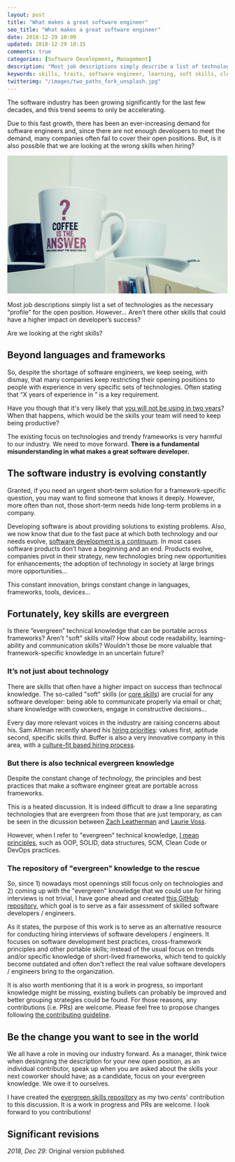 ```yaml
---
layout: post
title: "What makes a great software engineer"
seo_title: "What makes a great software engineer"
date: 2018-12-29 10:09
updated: 2018-12-29 10:15
comments: true
categories: [Software Development, Management]
description: "Most job descriptions simply describe a list of technologies as the necessary “skills” for the open position. But… Aren’t there other skills that could have a higher impact on developer’s success?"
keywords: skills, traits, software engineer, learning, soft skills, clean code
twitterimg: "/images/two_paths_fork_unsplash.jpg"
---
```

The software industry has been growing significantly for the last few decades, and this trend seems to only be accelerating.

Due to this fast growth, there has been an ever-increasing demand for software engineers and, since there are not enough developers to meet the demand, many companies often fail to cover their open positions. But, is it also possible that we are looking at the wrong skills when hiring?

<img src="/images/question_unsplash.jpg" alt="Picture of a cofee mug with a question mug" />

Most job descriptions simply list a set of technologies as the necessary “profile” for the open position. However… Aren’t there other skills that could have a higher impact on developer’s success? 

Are we looking at the right skills?

<!-- More -->

## Beyond languages and frameworks

So, despite the shortage of software engineers, we keep seeing, with dismay, that many companies keep restricting their opening positions to people with experience in very specific sets of technologies. Often stating that “X years of experience in <new framework Y>” is a key requirement.

Have you though that it's very likely that [you will not be using <new framework Y> in two years](https://sizovs.net/2018/12/17/stop-learning-frameworks/)? When that happens, which would be the skills your team will need to keep being productive?

The existing focus on technologies and trendy frameworks is very harmful to our industry. We need to move forward. **There is a fundamental misunderstanding in what makes a great software developer.**

## The software industry is evolving constantly

Granted, if you need an urgent short-term solution for a framework-specific question, you may want to find someone that knows it deeply. However, more often than not, those short-term needs hide long-term problems in a company.

Developing software is about providing solutions to existing problems. Also, we now know that due to the fast pace at which both technology and our needs evolve, [software development is a continuum](https://www.romenrg.com/blog/2015/09/28/why-asking-developers-for-time-estimates-in-software-projects-is-a-terrible-idea-and-how-to-bypass-it-with-scrum/). In most cases software products don’t have a beginning and an end. Products evolve, companies pivot in their strategy, new technologies bring new opportunities for enhancements; the adoption of technology in society at large brings more opportunities…

This constant innovation, brings constant change in languages, frameworks, tools, devices…

## Fortunately, key skills are evergreen

Is there “evergreen” technical knowledge that can be portable across frameworks? Aren't "soft" skills vital? How about code readability, learning-ability and communication skills? Wouldn't those be more valuable that framework-specific knowledge in an uncertain future?

### It’s not just about technology

There are skills that often have a higher impact on success than technocal knowledge. The so-called "soft" skills (or [core skills](https://github.com/romenrg/evergreen-skills-developers#core-skills-aka-soft-skills)) are crucial for any software developer: being able to communicate properly via email or chat; share knowledge with coworkers, engage in constructive decisions...

Every day more relevant voices in the industry are raising concerns about his. Sam Altman recently shared his [hiring priorities](https://twitter.com/sama/status/981690839280771073?lang=en): values first, aptitude second, specific skills third. Buffer is also a very innovative company in this area, with a [culture-fit based hiring process](https://open.buffer.com/hiring-process/).

### But there is also technical evergreen knowledge 

Despite the constant change of technology, the principles and best practices that make a software engineer great are portable across frameworks.

This is a heated discussion. It is indeed difficult to draw a line separating technologies that are evergreen from those that are just temporary, as can be seen in the dicussion between [Zach Leatherman](https://twitter.com/zachleat/status/1074776108422307840) and [Laurie Voss](https://twitter.com/seldo/status/1075027798333493249).

However, when I refer to "evergreen" technical knowledge, [I mean principles](https://github.com/romenrg/evergreen-skills-developers#general-technical-knowledge), such as OOP, SOLID, data structures, SCM, Clean Code or DevOps practices.

### The repository of "evergreen" knowledge to the rescue

So, since 1) nowadays most opennings still focus only on technologies and 2) coming up with the "evergreen" knowledge that we could use for hiring interviews is not trivial, I have gone ahead and created [this GitHub repository](https://github.com/romenrg/evergreen-skills-developers), which goal is to serve as a fair assessment of skilled software developers / engineers.

As it states, the purpose of this work is to serve as an alternative resource for conducting hiring interviews of software developers / engineers. It focuses on software development best practices, cross-framework principles and other portable skills; instead of the usual focus on trends and/or specific knowledge of short-lived frameworks, which tend to quickly become outdated and often don't reflect the real value software developers / engineers bring to the organization.

It is also worth mentioning that it is a work in progress, so important knowledge might be missing, existing bullets can probably be improved and better grouping strategies could be found. For those reasons, any contributions (i.e. PRs) are welcome. Please feel free to propose changes following [the contributing guideline](CONTRIBUTING.md).

## Be the change you want to see in the world

We all have a role in moving our industry forward. As a manager, think twice when desingning the description for your new open position, as an individual contributor, speak up when you are asked about the skills your next coworker should have; as a candidate, focus on your evergreen knowledge. We owe it to ourselves.

I have created the [evergreen skills repository](https://github.com/romenrg/evergreen-skills-developers) as my two cents' contribution to this discussion. It is a work in progress and PRs are welcome. I look forward to you contributions!

<div class="revisions">
  <h2>Significant revisions</h2>
  <p><em>2018, Dec 29</em>: Original version published.</p>
</div>
